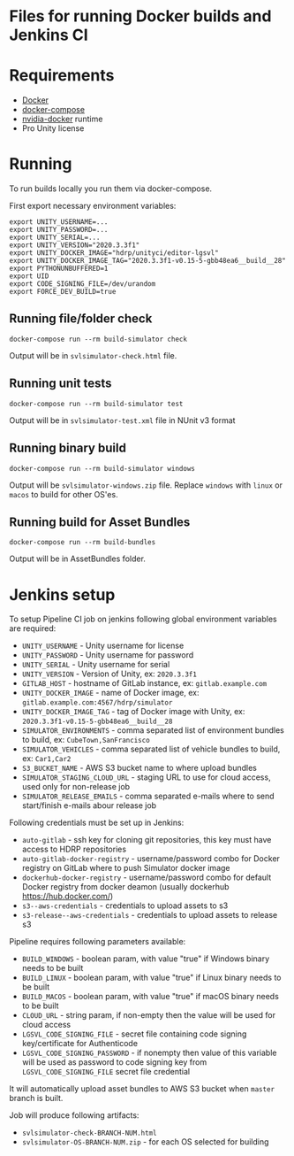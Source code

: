 # Files for running Docker builds and Jenkins CI

# Requirements

* [Docker](https://docs.docker.com/install/)
* [docker-compose](https://docs.docker.com/compose/install/)
* [nvidia-docker](https://github.com/NVIDIA/nvidia-docker) runtime
* Pro Unity license

# Running

To run builds locally you run them via docker-compose.

First export necessary environment variables:

```
export UNITY_USERNAME=...
export UNITY_PASSWORD=...
export UNITY_SERIAL=...
export UNITY_VERSION="2020.3.3f1"
export UNITY_DOCKER_IMAGE="hdrp/unityci/editor-lgsvl"
export UNITY_DOCKER_IMAGE_TAG="2020.3.3f1-v0.15-5-gbb48ea6__build__28"
export PYTHONUNBUFFERED=1
export UID
export CODE_SIGNING_FILE=/dev/urandom
export FORCE_DEV_BUILD=true
```

## Running file/folder check

```
docker-compose run --rm build-simulator check
```

Output will be in `svlsimulator-check.html` file.

## Running unit tests

```
docker-compose run --rm build-simulator test
```

Output will be in `svlsimulator-test.xml` file in NUnit v3 format

## Running binary build

```
docker-compose run --rm build-simulator windows
```

Output will be `svlsimulator-windows.zip` file.
Replace `windows` with `linux` or `macos` to build for other OS'es.

## Running build for Asset Bundles

```
docker-compose run --rm build-bundles
```

Output will be in AssetBundles folder.

# Jenkins setup

To setup Pipeline CI job on jenkins following global environment variables are required:

* `UNITY_USERNAME` - Unity username for license
* `UNITY_PASSWORD` - Unity username for password
* `UNITY_SERIAL` - Unity username for serial
* `UNITY_VERSION` - Version of Unity, ex: `2020.3.3f1`
* `GITLAB_HOST` - hostname of GitLab instance, ex: `gitlab.example.com`
* `UNITY_DOCKER_IMAGE` - name of Docker image, ex: `gitlab.example.com:4567/hdrp/simulator`
* `UNITY_DOCKER_IMAGE_TAG` - tag of Docker image with Unity, ex: `2020.3.3f1-v0.15-5-gbb48ea6__build__28`
* `SIMULATOR_ENVIRONMENTS` - comma separated list of environment bundles to build, ex: `CubeTown,SanFrancisco`
* `SIMULATOR_VEHICLES` - comma separated list of vehicle bundles to build, ex: `Car1,Car2`
* `S3_BUCKET_NAME` - AWS S3 bucket name to where upload bundles
* `SIMULATOR_STAGING_CLOUD_URL` - staging URL to use for cloud access, used only for non-release job
* `SIMULATOR_RELEASE_EMAILS` - comma separated e-mails where to send start/finish e-mails abour release job

Following credentials must be set up in Jenkins:

* `auto-gitlab` - ssh key for cloning git repositories, this key must have access to HDRP repositories
* `auto-gitlab-docker-registry` - username/password combo for Docker registry on GitLab where to push Simulator docker image
* `dockerhub-docker-registry` - username/password combo for default Docker registry from docker deamon (usually dockerhub https://hub.docker.com/)
* `s3--aws-credentials` - credentials to upload assets to s3
* `s3-release--aws-credentials` - credentials to upload assets to release s3

Pipeline requires following parameters available:

* `BUILD_WINDOWS` - boolean param, with value "true" if Windows binary needs to be built
* `BUILD_LINUX` - boolean param, with value "true" if Linux binary needs to be built
* `BUILD_MACOS` - boolean param, with value "true" if macOS binary needs to be built
* `CLOUD_URL` - string param, if non-empty then the value will be used for cloud access
* `LGSVL_CODE_SIGNING_FILE` - secret file containing code signing key/certificate for Authenticode
* `LGSVL_CODE_SIGNING_PASSWORD` - if nonempty then value of this variable will be used as password to
    code signing key from `LGSVL_CODE_SIGNING_FILE` secret file credential

It will automatically upload asset bundles to AWS S3 bucket when `master` branch is built.

Job will produce following artifacts:

* `svlsimulator-check-BRANCH-NUM.html`
* `svlsimulator-OS-BRANCH-NUM.zip` - for each OS selected for building
